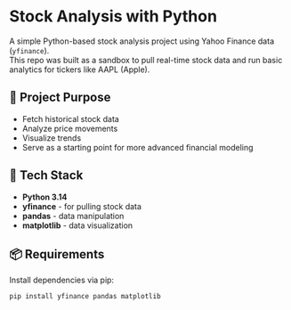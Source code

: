 # Stock Analysis with Python

A simple Python-based stock analysis project using Yahoo Finance data (`yfinance`).  
This repo was built as a sandbox to pull real-time stock data and run basic analytics for tickers like AAPL (Apple).

## 🚀 Project Purpose

- Fetch historical stock data
- Analyze price movements
- Visualize trends
- Serve as a starting point for more advanced financial modeling

## 🔧 Tech Stack

- **Python 3.14**
- **yfinance** - for pulling stock data
- **pandas** - data manipulation
- **matplotlib** - data visualization

## 📦 Requirements

Install dependencies via pip:

```bash
pip install yfinance pandas matplotlib
